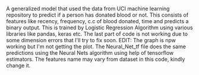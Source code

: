 A generalized model that used the data from UCI machine learning repository to predict if a person has donated blood or not. 
This consists of features like recency, frequency, c.c of blood donated, time and predicts a binary output.
This is trained by Logistic Regression Algorithm using various libraries like pandas, keras etc.
The last part of code is not working due to some dimension errors that I'll try to fix soon. EDIT: The graph is npw working but I'm not getting the plot.
The Neural_Net_tf file does the same predictions using the Neural Nets algorithm using help of tensorflow estimators. The features name may vary from dataset in this code, kindly change it.
